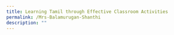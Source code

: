 ```yaml
---
title: Learning Tamil through Effective Classroom Activities
permalink: /Mrs-Balamurugan-Shanthi
description: ""
---
```


